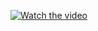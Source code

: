 [![Watch the video](https://img.youtube.com/vi/qKFuQakKlDU?si=9RFtwfYQypWhi0Sn/default.jpg)](https://youtu.be/qKFuQakKlDU?si=9RFtwfYQypWhi0Sn)
